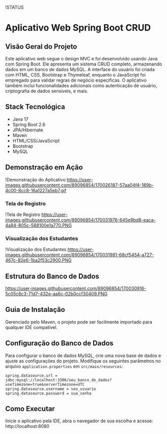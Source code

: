 !STATUS

# Aplicativo Web Spring Boot CRUD

## Visão Geral do Projeto

Este aplicativo web segue o design MVC e foi desenvolvido usando Java com Spring Boot. Ele apresenta um sistema CRUD completo, armazenando dados em um banco de dados MySQL. A interface do usuário foi criada com HTML, CSS, Bootstrap e Thymeleaf, enquanto o JavaScript foi empregado para validar regras de negócio específicas. O aplicativo também inclui funcionalidades adicionais como autenticação de usuário, criptografia de dados sensíveis, e mais.

## Stack Tecnológica

- Java 17
- Spring Boot 2.6
- JPA/Hibernate
- Maven
- HTML/CSS/JavaScript
- Bootstrap
- MySQL

## Demonstração em Ação

!Demonstração do Aplicativo
https://user-images.githubusercontent.com/89096854/170026187-57aa04f4-189b-4c00-8cc8-16a1227a5eb7.gif

### Tela de Registro
!Tela de Registro
https://user-images.githubusercontent.com/89096854/170031976-645e9bd8-eaca-4a84-805c-588100e1a770.PNG

### Visualização dos Estudantes
!Visualização dos Estudantes
https://user-images.githubusercontent.com/89096854/170031981-68cf5454-a727-467c-82e6-1ba2f53c2900.PNG

## Estrutura do Banco de Dados

https://user-images.githubusercontent.com/89096854/170030916-5c05c8c3-71d7-432e-aa6c-02b0ccf30409.PNG

## Guia de Instalação

Gerenciado pelo Maven, o projeto pode ser facilmente importado para qualquer IDE compatível.

## Configuração do Banco de Dados
Para configurar o banco de dados MySQL, crie uma nova base de dados e ajuste as configurações do projeto. Modifique os seguintes parâmetros no arquivo `application.properties` em `src/main/resources`:

```properties
spring.datasource.url = jdbc:mysql://localhost:3306/seu_banco_de_dados?useTimezone=true&serverTimezone=UTC
spring.datasource.username = seu_usuario
spring.datasource.password = sua_senha
```

## Como Executar
Inicie o aplicativo pela IDE, abra o navegador de sua escolha e acesse: http://localhost:8080

